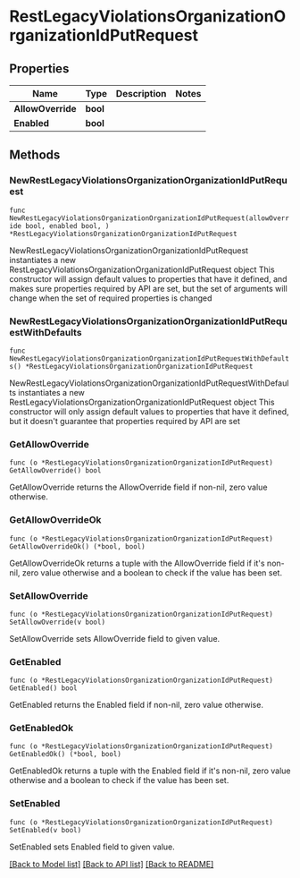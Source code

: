 # RestLegacyViolationsOrganizationOrganizationIdPutRequest

## Properties

Name | Type | Description | Notes
------------ | ------------- | ------------- | -------------
**AllowOverride** | **bool** |  | 
**Enabled** | **bool** |  | 

## Methods

### NewRestLegacyViolationsOrganizationOrganizationIdPutRequest

`func NewRestLegacyViolationsOrganizationOrganizationIdPutRequest(allowOverride bool, enabled bool, ) *RestLegacyViolationsOrganizationOrganizationIdPutRequest`

NewRestLegacyViolationsOrganizationOrganizationIdPutRequest instantiates a new RestLegacyViolationsOrganizationOrganizationIdPutRequest object
This constructor will assign default values to properties that have it defined,
and makes sure properties required by API are set, but the set of arguments
will change when the set of required properties is changed

### NewRestLegacyViolationsOrganizationOrganizationIdPutRequestWithDefaults

`func NewRestLegacyViolationsOrganizationOrganizationIdPutRequestWithDefaults() *RestLegacyViolationsOrganizationOrganizationIdPutRequest`

NewRestLegacyViolationsOrganizationOrganizationIdPutRequestWithDefaults instantiates a new RestLegacyViolationsOrganizationOrganizationIdPutRequest object
This constructor will only assign default values to properties that have it defined,
but it doesn't guarantee that properties required by API are set

### GetAllowOverride

`func (o *RestLegacyViolationsOrganizationOrganizationIdPutRequest) GetAllowOverride() bool`

GetAllowOverride returns the AllowOverride field if non-nil, zero value otherwise.

### GetAllowOverrideOk

`func (o *RestLegacyViolationsOrganizationOrganizationIdPutRequest) GetAllowOverrideOk() (*bool, bool)`

GetAllowOverrideOk returns a tuple with the AllowOverride field if it's non-nil, zero value otherwise
and a boolean to check if the value has been set.

### SetAllowOverride

`func (o *RestLegacyViolationsOrganizationOrganizationIdPutRequest) SetAllowOverride(v bool)`

SetAllowOverride sets AllowOverride field to given value.


### GetEnabled

`func (o *RestLegacyViolationsOrganizationOrganizationIdPutRequest) GetEnabled() bool`

GetEnabled returns the Enabled field if non-nil, zero value otherwise.

### GetEnabledOk

`func (o *RestLegacyViolationsOrganizationOrganizationIdPutRequest) GetEnabledOk() (*bool, bool)`

GetEnabledOk returns a tuple with the Enabled field if it's non-nil, zero value otherwise
and a boolean to check if the value has been set.

### SetEnabled

`func (o *RestLegacyViolationsOrganizationOrganizationIdPutRequest) SetEnabled(v bool)`

SetEnabled sets Enabled field to given value.



[[Back to Model list]](../README.md#documentation-for-models) [[Back to API list]](../README.md#documentation-for-api-endpoints) [[Back to README]](../README.md)


